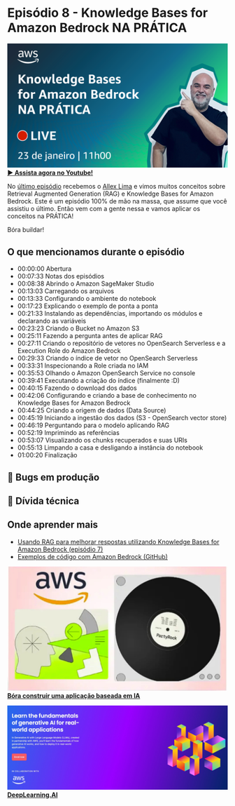 # Episódio 8 - Knowledge Bases for Amazon Bedrock NA PRÁTICA

[![YouTube video thumbnail](./thumb.png)](https://www.youtube.com/watch?v=tS8GfsnMSbI)
**[&#x25b6; Assista agora no Youtube!](https://www.youtube.com/watch?v=tS8GfsnMSbI)**

No [último episódio](https://www.youtube.com/watch?v=7lF8_9bG15Q) recebemos o [Allex Lima](https://www.linkedin.com/in/allexlimas/) e vimos muitos conceitos sobre Retrieval Augmented Generation (RAG) e Knowledge Bases for Amazon Bedrock. Este é um episódio 100% de mão na massa, que assume que você assistiu o último. Então vem com a gente nessa e vamos aplicar os conceitos na PRÁTICA!

Bóra buildar!

## O que mencionamos durante o episódio

* 00:00:00 Abertura
* 00:07:33 Notas dos episódios
* 00:08:38 Abrindo o Amazon SageMaker Studio
* 00:13:03 Carregando os arquivos
* 00:13:33 Configurando o ambiente do notebook
* 00:17:23 Explicando o exemplo de ponta a ponta
* 00:21:33 Instalando as dependências, importando os módulos e declarando as variáveis
* 00:23:23 Criando o Bucket no Amazon S3
* 00:25:11 Fazendo a pergunta antes de aplicar RAG
* 00:27:11 Criando o repositório de vetores no OpenSearch Serverless e a Execution Role do Amazon Bedrock
* 00:29:33 Criando o índice de vetor no OpenSearch Serverless
* 00:33:31 Inspecionando a Role criada no IAM
* 00:35:53 Olhando o Amazon OpenSearch Service no console
* 00:39:41 Executando a criação do índice (finalmente :D) 
* 00:40:15 Fazendo o download dos dados
* 00:42:06 Configurando e criando a base de conhecimento no Knowledge Bases for Amazon Bedrock
* 00:44:25 Criando a origem de dados (Data Source)
* 00:45:19 Iniciando a ingestão dos dados (S3 - OpenSearch vector store)
* 00:46:19 Perguntando para o modelo aplicando RAG
* 00:52:19 Imprimindo as referências 
* 00:53:07 Visualizando os chunks recuperados e suas URIs
* 00:55:13 Limpando a casa e desligando a instância do notebook
* 01:00:20 Finalização 

## 🐛 Bugs em produção

## 🫰 Dívida técnica

## Onde aprender mais

* [Usando RAG para melhorar respostas utilizando Knowledge Bases for Amazon Bedrock (episódio 7)](https://www.youtube.com/watch?v=7lF8_9bG15Q)
* [Exemplos de código com Amazon Bedrock (GitHub)](https://github.com/aws-samples/amazon-bedrock-samples)


[![AWS PartyRock](../../images/partyrock.jpeg)](https://partyrock.aws/)
**[Bóra construir uma aplicação baseada em IA](https://partyrock.aws/)**

[![Generative AI with LLMs](../../images/Generative%20AI%20with%20LLMs.jpeg)](https://www.deeplearning.ai/courses/generative-ai-with-llms/)
**[DeepLearning.AI](https://www.deeplearning.ai/courses/generative-ai-with-llms/)**
